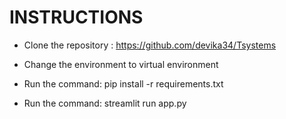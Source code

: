 # INSTRUCTIONS

- Clone the repository : https://github.com/devika34/Tsystems 

- Change the environment to virtual environment 

- Run the command: pip install -r requirements.txt 

- Run the command: streamlit run app.py
